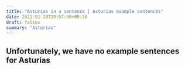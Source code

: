 ```yaml
---
title: "Asturias in a sentence | Asturias example sentences"
date: 2021-01-20T19:57:50+05:30
draft: falses
summary: "Asturias"
---
```

## Unfortunately, we have no example sentences for Asturias                 
